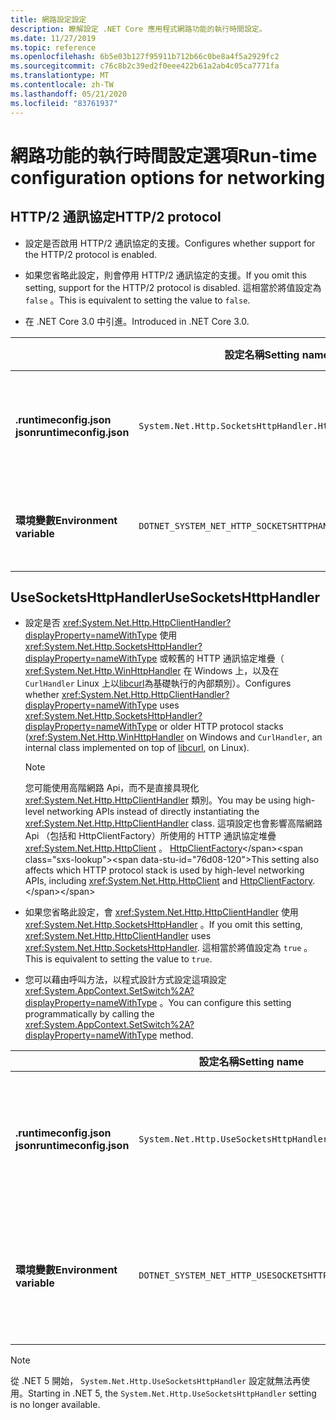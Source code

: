 ```yaml
---
title: 網路設定設定
description: 瞭解設定 .NET Core 應用程式網路功能的執行時間設定。
ms.date: 11/27/2019
ms.topic: reference
ms.openlocfilehash: 6b5e03b127f95911b712b66c0be8a4f5a2929fc2
ms.sourcegitcommit: c76c8b2c39ed2f0eee422b61a2ab4c05ca7771fa
ms.translationtype: MT
ms.contentlocale: zh-TW
ms.lasthandoff: 05/21/2020
ms.locfileid: "83761937"
---
```

# <a name="run-time-configuration-options-for-networking"></a><span data-ttu-id="76d08-103">網路功能的執行時間設定選項</span><span class="sxs-lookup"><span data-stu-id="76d08-103">Run-time configuration options for networking</span></span>

## <a name="http2-protocol"></a><span data-ttu-id="76d08-104">HTTP/2 通訊協定</span><span class="sxs-lookup"><span data-stu-id="76d08-104">HTTP/2 protocol</span></span>

- <span data-ttu-id="76d08-105">設定是否啟用 HTTP/2 通訊協定的支援。</span><span class="sxs-lookup"><span data-stu-id="76d08-105">Configures whether support for the HTTP/2 protocol is enabled.</span></span>

- <span data-ttu-id="76d08-106">如果您省略此設定，則會停用 HTTP/2 通訊協定的支援。</span><span class="sxs-lookup"><span data-stu-id="76d08-106">If you omit this setting, support for the HTTP/2 protocol is disabled.</span></span> <span data-ttu-id="76d08-107">這相當於將值設定為 `false` 。</span><span class="sxs-lookup"><span data-stu-id="76d08-107">This is equivalent to setting the value to `false`.</span></span>

- <span data-ttu-id="76d08-108">在 .NET Core 3.0 中引進。</span><span class="sxs-lookup"><span data-stu-id="76d08-108">Introduced in .NET Core 3.0.</span></span>

| | <span data-ttu-id="76d08-109">設定名稱</span><span class="sxs-lookup"><span data-stu-id="76d08-109">Setting name</span></span> | <span data-ttu-id="76d08-110">值</span><span class="sxs-lookup"><span data-stu-id="76d08-110">Values</span></span> |
| - | - | - |
| <span data-ttu-id="76d08-111">**.runtimeconfig.json json**</span><span class="sxs-lookup"><span data-stu-id="76d08-111">**runtimeconfig.json**</span></span> | `System.Net.Http.SocketsHttpHandler.Http2Support` | <span data-ttu-id="76d08-112">`false`-已停用</span><span class="sxs-lookup"><span data-stu-id="76d08-112">`false` - disabled</span></span><br/><span data-ttu-id="76d08-113">`true`-已啟用</span><span class="sxs-lookup"><span data-stu-id="76d08-113">`true` - enabled</span></span> |
| <span data-ttu-id="76d08-114">**環境變數**</span><span class="sxs-lookup"><span data-stu-id="76d08-114">**Environment variable**</span></span> | `DOTNET_SYSTEM_NET_HTTP_SOCKETSHTTPHANDLER_HTTP2SUPPORT` | <span data-ttu-id="76d08-115">`0`-已停用</span><span class="sxs-lookup"><span data-stu-id="76d08-115">`0` - disabled</span></span><br/><span data-ttu-id="76d08-116">`1`-已啟用</span><span class="sxs-lookup"><span data-stu-id="76d08-116">`1` - enabled</span></span> |

## <a name="usesocketshttphandler"></a><span data-ttu-id="76d08-117">UseSocketsHttpHandler</span><span class="sxs-lookup"><span data-stu-id="76d08-117">UseSocketsHttpHandler</span></span>

- <span data-ttu-id="76d08-118">設定是否 <xref:System.Net.Http.HttpClientHandler?displayProperty=nameWithType> 使用 <xref:System.Net.Http.SocketsHttpHandler?displayProperty=nameWithType> 或較舊的 HTTP 通訊協定堆疊（ <xref:System.Net.Http.WinHttpHandler> 在 Windows 上，以及在 `CurlHandler` Linux 上以[libcurl](https://curl.haxx.se/libcurl/)為基礎執行的內部類別）。</span><span class="sxs-lookup"><span data-stu-id="76d08-118">Configures whether <xref:System.Net.Http.HttpClientHandler?displayProperty=nameWithType> uses <xref:System.Net.Http.SocketsHttpHandler?displayProperty=nameWithType> or older HTTP protocol stacks (<xref:System.Net.Http.WinHttpHandler> on Windows and `CurlHandler`, an internal class implemented on top of [libcurl](https://curl.haxx.se/libcurl/), on Linux).</span></span>

  > [!NOTE]
  > <span data-ttu-id="76d08-119">您可能使用高階網路 Api，而不是直接具現化 <xref:System.Net.Http.HttpClientHandler> 類別。</span><span class="sxs-lookup"><span data-stu-id="76d08-119">You may be using high-level networking APIs instead of directly instantiating the <xref:System.Net.Http.HttpClientHandler> class.</span></span> <span data-ttu-id="76d08-120">這項設定也會影響高階網路 Api （包括和 HttpClientFactory）所使用的 HTTP 通訊協定堆疊 <xref:System.Net.Http.HttpClient> 。 [HttpClientFactory](https://docs.microsoft.com/previous-versions/aspnet/hh995280(v%3dvs.118))</span><span class="sxs-lookup"><span data-stu-id="76d08-120">This setting also affects which HTTP protocol stack is used by high-level networking APIs, including <xref:System.Net.Http.HttpClient> and [HttpClientFactory](https://docs.microsoft.com/previous-versions/aspnet/hh995280(v%3dvs.118)).</span></span>

- <span data-ttu-id="76d08-121">如果您省略此設定，會 <xref:System.Net.Http.HttpClientHandler> 使用 <xref:System.Net.Http.SocketsHttpHandler> 。</span><span class="sxs-lookup"><span data-stu-id="76d08-121">If you omit this setting, <xref:System.Net.Http.HttpClientHandler> uses <xref:System.Net.Http.SocketsHttpHandler>.</span></span> <span data-ttu-id="76d08-122">這相當於將值設定為 `true` 。</span><span class="sxs-lookup"><span data-stu-id="76d08-122">This is equivalent to setting the value to `true`.</span></span>

- <span data-ttu-id="76d08-123">您可以藉由呼叫方法，以程式設計方式設定這項設定 <xref:System.AppContext.SetSwitch%2A?displayProperty=nameWithType> 。</span><span class="sxs-lookup"><span data-stu-id="76d08-123">You can configure this setting programmatically by calling the <xref:System.AppContext.SetSwitch%2A?displayProperty=nameWithType> method.</span></span>

| | <span data-ttu-id="76d08-124">設定名稱</span><span class="sxs-lookup"><span data-stu-id="76d08-124">Setting name</span></span> | <span data-ttu-id="76d08-125">值</span><span class="sxs-lookup"><span data-stu-id="76d08-125">Values</span></span> |
| - | - | - |
| <span data-ttu-id="76d08-126">**.runtimeconfig.json json**</span><span class="sxs-lookup"><span data-stu-id="76d08-126">**runtimeconfig.json**</span></span> | `System.Net.Http.UseSocketsHttpHandler` | <span data-ttu-id="76d08-127">`true`-允許使用<xref:System.Net.Http.SocketsHttpHandler></span><span class="sxs-lookup"><span data-stu-id="76d08-127">`true` - enables the use of <xref:System.Net.Http.SocketsHttpHandler></span></span><br/><span data-ttu-id="76d08-128">`false`-可讓您在 <xref:System.Net.Http.WinHttpHandler> Windows 或 Linux 上的[libcurl](https://curl.haxx.se/libcurl/)上使用</span><span class="sxs-lookup"><span data-stu-id="76d08-128">`false` - enables the use of <xref:System.Net.Http.WinHttpHandler> on Windows or [libcurl](https://curl.haxx.se/libcurl/) on Linux</span></span> |
| <span data-ttu-id="76d08-129">**環境變數**</span><span class="sxs-lookup"><span data-stu-id="76d08-129">**Environment variable**</span></span> | `DOTNET_SYSTEM_NET_HTTP_USESOCKETSHTTPHANDLER` | <span data-ttu-id="76d08-130">`1`-允許使用<xref:System.Net.Http.SocketsHttpHandler></span><span class="sxs-lookup"><span data-stu-id="76d08-130">`1` - enables the use of <xref:System.Net.Http.SocketsHttpHandler></span></span><br/><span data-ttu-id="76d08-131">`0`-可讓您在 <xref:System.Net.Http.WinHttpHandler> Windows 或 Linux 上的[libcurl](https://curl.haxx.se/libcurl/)上使用</span><span class="sxs-lookup"><span data-stu-id="76d08-131">`0` - enables the use of <xref:System.Net.Http.WinHttpHandler> on Windows or [libcurl](https://curl.haxx.se/libcurl/) on Linux</span></span> |

> [!NOTE]
> <span data-ttu-id="76d08-132">從 .NET 5 開始， `System.Net.Http.UseSocketsHttpHandler` 設定就無法再使用。</span><span class="sxs-lookup"><span data-stu-id="76d08-132">Starting in .NET 5, the `System.Net.Http.UseSocketsHttpHandler` setting is no longer available.</span></span>
